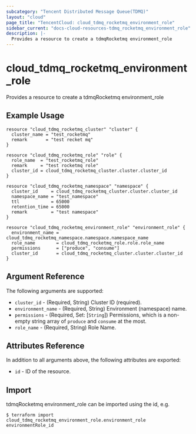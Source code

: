 ```yaml
---
subcategory: "Tencent Distributed Message Queue(TDMQ)"
layout: "cloud"
page_title: "TencentCloud: cloud_tdmq_rocketmq_environment_role"
sidebar_current: "docs-cloud-resources-tdmq_rocketmq_environment_role"
description: |-
  Provides a resource to create a tdmqRocketmq environment_role
---
```


# cloud_tdmq_rocketmq_environment_role

Provides a resource to create a tdmqRocketmq environment_role

## Example Usage

```hcl
resource "cloud_tdmq_rocketmq_cluster" "cluster" {
  cluster_name = "test_rocketmq"
  remark       = "test recket mq"
}

resource "cloud_tdmq_rocketmq_role" "role" {
  role_name  = "test_rocketmq_role"
  remark     = "test rocketmq role"
  cluster_id = cloud_tdmq_rocketmq_cluster.cluster.cluster_id
}

resource "cloud_tdmq_rocketmq_namespace" "namespace" {
  cluster_id     = cloud_tdmq_rocketmq_cluster.cluster.cluster_id
  namespace_name = "test_namespace"
  ttl            = 65000
  retention_time = 65000
  remark         = "test namespace"
}

resource "cloud_tdmq_rocketmq_environment_role" "environment_role" {
  environment_name = cloud_tdmq_rocketmq_namespace.namespace.namespace_name
  role_name        = cloud_tdmq_rocketmq_role.role.role_name
  permissions      = ["produce", "consume"]
  cluster_id       = cloud_tdmq_rocketmq_cluster.cluster.cluster_id
}
```

## Argument Reference

The following arguments are supported:

* `cluster_id` - (Required, String) Cluster ID (required).
* `environment_name` - (Required, String) Environment (namespace) name.
* `permissions` - (Required, Set: [`String`]) Permissions, which is a non-empty string array of `produce` and `consume` at the most.
* `role_name` - (Required, String) Role Name.

## Attributes Reference

In addition to all arguments above, the following attributes are exported:

* `id` - ID of the resource.



## Import

tdmqRocketmq environment_role can be imported using the id, e.g.
```
$ terraform import cloud_tdmq_rocketmq_environment_role.environment_role environmentRole_id
```

